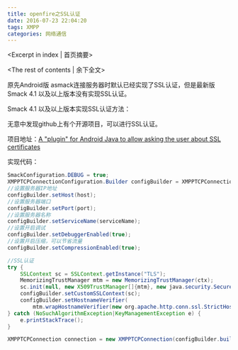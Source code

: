 ```yaml
---
title: openfire之SSL认证
date: 2016-07-23 22:04:20
tags: XMPP
categories: 网络通信
---
```

<Excerpt in index | 首页摘要> 
<!-- more -->
<The rest of contents | 余下全文>

原先Android版 asmack连接服务器时默认已经实现了SSL认证，但是最新版Smack 4.1 以及以上版本没有实现SSL认证。

Smack 4.1 以及以上版本实现SSL认证方法：

无意中发现github上有个开源项目，可以进行SSL认证。

项目地址：[A "plugin" for Android Java to allow asking the user about SSL certificates](https://github.com/ge0rg/MemorizingTrustManager)


实现代码：

```java
SmackConfiguration.DEBUG = true;
XMPPTCPConnectionConfiguration.Builder configBuilder = XMPPTCPConnectionConfiguration.builder();
//设置服务器IP地址
configBuilder.setHost(host);
//设置服务器端口
configBuilder.setPort(port);
//设置服务器名称
configBuilder.setServiceName(serviceName);
//设置开启调试
configBuilder.setDebuggerEnabled(true);
//设置开启压缩，可以节省流量
configBuilder.setCompressionEnabled(true);

//SSL认证
try {
	SSLContext sc = SSLContext.getInstance("TLS");
    MemorizingTrustManager mtm = new MemorizingTrustManager(ctx);
    sc.init(null, new X509TrustManager[]{mtm}, new java.security.SecureRandom());
    configBuilder.setCustomSSLContext(sc);
    configBuilder.setHostnameVerifier(
		mtm.wrapHostnameVerifier(new org.apache.http.conn.ssl.StrictHostnameVerifier()));
} catch (NoSuchAlgorithmException|KeyManagementException e) {
    e.printStackTrace();
}

XMPPTCPConnection connection = new XMPPTCPConnection(configBuilder.build());
```


